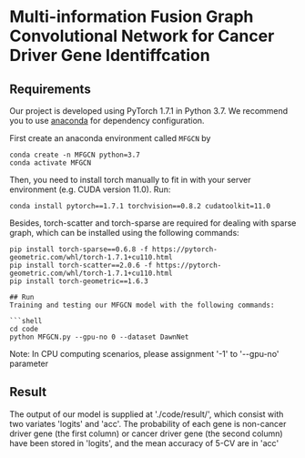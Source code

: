 # Multi-information Fusion Graph Convolutional Network for Cancer Driver Gene Identiffcation

## Requirements

Our project is developed using PyTorch 1.7.1 in Python 3.7. 
We recommend you to use [anaconda](https://www.anaconda.com/) for dependency configuration.

First create an anaconda environment called ```MFGCN``` by

```shell
conda create -n MFGCN python=3.7
conda activate MFGCN
```

Then, you need to install torch manually to fit in with your server environment (e.g. CUDA version 11.0). Run:

```shell
conda install pytorch==1.7.1 torchvision==0.8.2 cudatoolkit=11.0
```

Besides, torch-scatter and torch-sparse are required for dealing with sparse graph, which can be installed using the following commands: 
```shell
pip install torch-sparse==0.6.8 -f https://pytorch-geometric.com/whl/torch-1.7.1+cu110.html
pip install torch-scatter==2.0.6 -f https://pytorch-geometric.com/whl/torch-1.7.1+cu110.html
pip install torch-geometric==1.6.3

## Run
Training and testing our MFGCN model with the following commands:

```shell
cd code
python MFGCN.py --gpu-no 0 --dataset DawnNet
```
Note: In CPU computing scenarios, please assignment '-1' to '--gpu-no' parameter

## Result
The output of our model is supplied at './code/result/', which consist with two variates 'logits' and 'acc'.
The probability of each gene is non-cancer driver gene (the first column) or cancer driver gene (the second column) have been stored in 'logits', and the mean accuracy of 5-CV are in 'acc'
